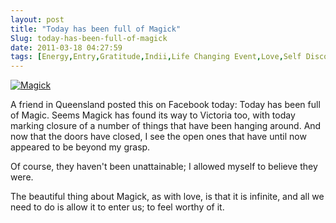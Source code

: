 ```yaml
---
layout: post
title: "Today has been full of Magick"
Slug: today-has-been-full-of-magick
date: 2011-03-18 04:27:59
tags: [Energy,Entry,Gratitude,Indii,Life Changing Event,Love,Self Discovery]
---
```

[![](https://bendechrai.com/wp-content/uploads/2011/03/magick.jpg "Magick")](https://bendechrai.com/wp-content/uploads/2011/03/magick.jpg)

A friend in Queensland posted this on Facebook today: Today has been full of Magic. Seems Magick has found its way to Victoria too, with today marking closure of a number of things that have been hanging around. And now that the doors have closed, I see the open ones that have until now appeared to be beyond my grasp.

Of course, they haven't been unattainable; I allowed myself to believe they were.

The beautiful thing about Magick, as with love, is that it is infinite, and all we need to do is allow it to enter us; to feel worthy of it.
